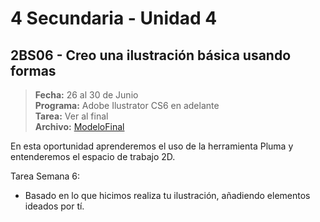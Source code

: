 # 4 Secundaria - Unidad 4

<div class="currentTheme">

## 2BS06 - Creo una ilustración básica usando formas

> **Fecha:** 26 al 30 de Junio<br> **Programa:** Adobe Ilustrator CS6 en adelante<br> **Tarea:** Ver al final<br> **Archivo:** [ModeloFinal](https://github.com/israelcueva/colegio-docs/blob/266bd772153e225878c750122c6b5743d5396772/docs/4-secundaria/archivos/Unidad4/2SEC-4SEC-2BS06-ILUSTRACION.png ':include :type=code')

En esta oportunidad aprenderemos el uso de la herramienta Pluma y entenderemos el espacio de trabajo 2D.

Tarea Semana 6:

- Basado en lo que hicimos realiza tu ilustración, añadiendo elementos ideados por tí.

</div>